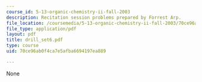 ```yaml
---
course_id: 5-13-organic-chemistry-ii-fall-2003
description: Recitation session problems prepared by Forrest Arp.
file_location: /coursemedia/5-13-organic-chemistry-ii-fall-2003/70ce96ab0f4ca7e5afba6694197ea889_drill_set6.pdf
file_type: application/pdf
layout: pdf
title: drill_set6.pdf
type: course
uid: 70ce96ab0f4ca7e5afba6694197ea889

---
```

None